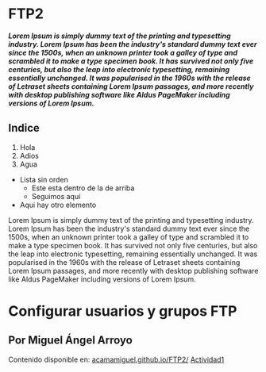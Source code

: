 # FTP2

***Lorem Ipsum is simply dummy text of the printing and typesetting industry. Lorem Ipsum has been the industry's standard dummy text ever since the 1500s, when an unknown printer took a galley of type and scrambled it to make a type specimen book. It has survived not only five centuries, but also the leap into electronic typesetting, remaining essentially unchanged. It was popularised in the 1960s with the release of Letraset sheets containing Lorem Ipsum passages, and more recently with desktop publishing software like Aldus PageMaker including versions of Lorem Ipsum.***
## Indice
1. Hola
1. Adios
1. Agua

* Lista sin orden
  * Este esta dentro de la de arriba
  * Seguimos aqui
* Aqui hay otro elemento

Lorem Ipsum is simply dummy text of the printing and typesetting industry. Lorem Ipsum has been the industry's standard dummy text ever since the 1500s, when an unknown printer took a galley of type and scrambled it to make a type specimen book. It has survived not only five centuries, but also the leap into electronic typesetting, remaining essentially unchanged. It was popularised in the 1960s with the release of Letraset sheets containing Lorem Ipsum passages, and more recently with desktop publishing software like Aldus PageMaker including versions of Lorem Ipsum.
# Configurar usuarios y grupos FTP
## Por Miguel Ángel Arroyo
Contenido disponible en: [acamamiguel.github.io/FTP2/](https://amcamiguel.github.io./FTP2)
[Actividad1](Actividad1.md)
